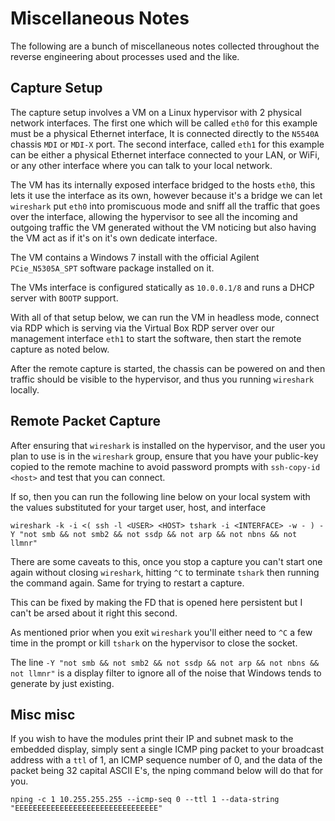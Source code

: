 # Miscellaneous Notes

The following are a bunch of miscellaneous notes collected throughout the reverse engineering about processes used and the like.

## Capture Setup

The capture setup involves a VM on a Linux hypervisor with 2 physical network interfaces. The first one which will be called `eth0` for this example must be a physical Ethernet interface, It is connected directly to the `N5540A` chassis `MDI` or `MDI-X` port. The second interface, called `eth1` for this example can be either a physical Ethernet interface connected to your LAN, or WiFi, or any other interface where you can talk to your local network.

The VM has its internally exposed interface bridged to the hosts `eth0`, this lets it use the interface as its own, however because it's a bridge we can let `wireshark` put `eth0` into promiscuous mode and sniff all the traffic that goes over the interface, allowing the hypervisor to see all the incoming and outgoing traffic the VM generated without the VM noticing but also having the VM act as if it's on it's own dedicate interface.

The VM contains a Windows 7 install with the official Agilent `PCie_N5305A_SPT` software package installed on it.

The VMs interface is configured statically as `10.0.0.1/8` and runs a DHCP server with `BOOTP` support.

With all of that setup below, we can run the VM in headless mode, connect via RDP which is serving via the Virtual Box RDP server over our management interface `eth1` to start the software, then start the remote capture as noted below.

After the remote capture is started, the chassis can be powered on and then traffic should be visible to the hypervisor, and thus you running `wireshark` locally.


## Remote Packet Capture 

After ensuring that `wireshark` is installed on the hypervisor, and the user you plan to use is in the `wireshark` group, ensure that you have your public-key copied to the remote machine to avoid password prompts with `ssh-copy-id <host>` and test that you can connect.

If so, then you can run the following line below on your local system with the values substituted for your target user, host, and interface

```
wireshark -k -i <( ssh -l <USER> <HOST> tshark -i <INTERFACE> -w - ) -Y "not smb && not smb2 && not ssdp && not arp && not nbns && not llmnr"
```

There are some caveats to this, once you stop a capture you can't start one again without closing `wireshark`, hitting `^C` to terminate `tshark` then running the command again. Same for trying to restart a capture.

This can be fixed by making the FD that is opened here persistent but I can't be arsed about it right this second.

As mentioned prior when you exit `wireshark` you'll either need to `^C` a few time in the prompt or kill `tshark` on the hypervisor to close the socket.

The line `-Y "not smb && not smb2 && not ssdp && not arp && not nbns && not llmnr"` is a display filter to ignore all of the noise that Windows tends to generate by just existing.


## Misc misc

If you wish to have the modules print their IP and subnet mask to the embedded display, simply sent a single ICMP ping packet to your broadcast address with a `ttl` of 1, an ICMP sequence number of 0, and the data of the packet being 32 capital ASCII E's, the nping command below will do that for you.

```
nping -c 1 10.255.255.255 --icmp-seq 0 --ttl 1 --data-string "EEEEEEEEEEEEEEEEEEEEEEEEEEEEEEEE"
```
